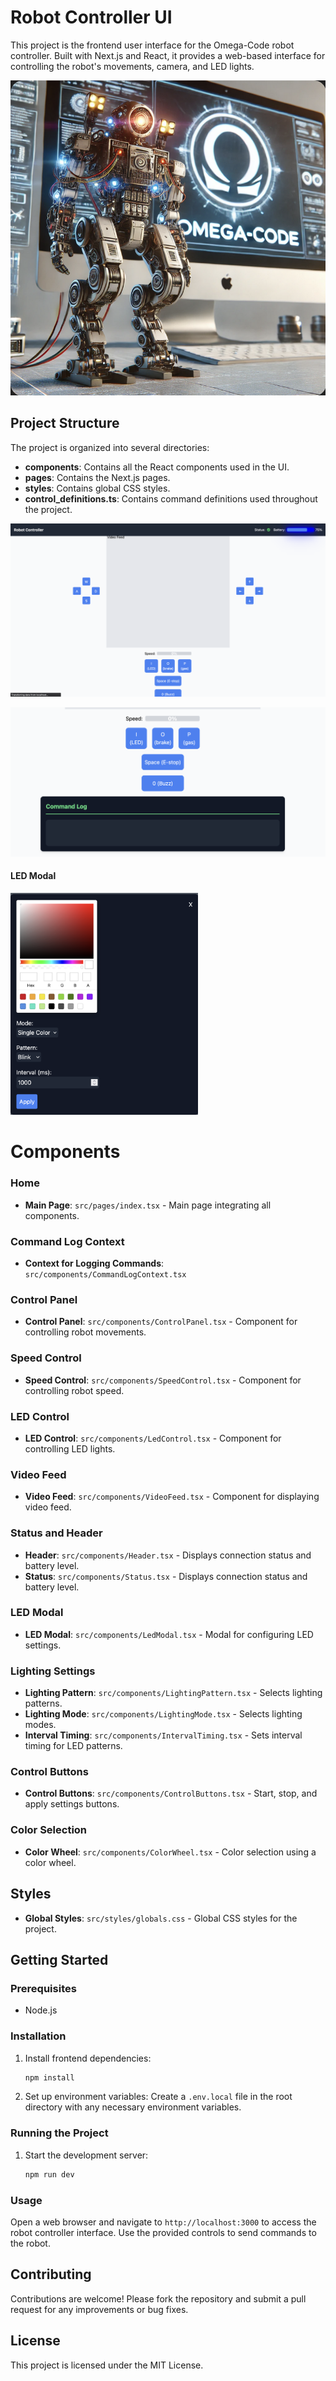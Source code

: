# Robot Controller UI

This project is the frontend user interface for the Omega-Code robot controller. Built with Next.js and React, it provides a web-based interface for controlling the robot's movements, camera, and LED lights.


![1719083171038](image/README/1719083171038.png)

## Project Structure

The project is organized into several directories:

- **components**: Contains all the React components used in the UI.
- **pages**: Contains the Next.js pages.
- **styles**: Contains global CSS styles.
- **control_definitions.ts**: Contains command definitions used throughout the project.


![1719083563125](image/README/1719083563125.png)


![1719083575021](image/README/1719083575021.png)

#### LED Modal

<img src="image/README/1719083688816.png" alt="description" width="300"/>


# Components

### Home

- **Main Page**: `src/pages/index.tsx` - Main page integrating all components.

### Command Log Context

- **Context for Logging Commands**: `src/components/CommandLogContext.tsx`

### Control Panel

- **Control Panel**: `src/components/ControlPanel.tsx` - Component for controlling robot movements.

### Speed Control

- **Speed Control**: `src/components/SpeedControl.tsx` - Component for controlling robot speed.

### LED Control

- **LED Control**: `src/components/LedControl.tsx` - Component for controlling LED lights.

### Video Feed

- **Video Feed**: `src/components/VideoFeed.tsx` - Component for displaying video feed.

### Status and Header

- **Header**: `src/components/Header.tsx` - Displays connection status and battery level.
- **Status**: `src/components/Status.tsx` - Displays connection status and battery level.

### LED Modal

- **LED Modal**: `src/components/LedModal.tsx` - Modal for configuring LED settings.

### Lighting Settings

- **Lighting Pattern**: `src/components/LightingPattern.tsx` - Selects lighting patterns.
- **Lighting Mode**: `src/components/LightingMode.tsx` - Selects lighting modes.
- **Interval Timing**: `src/components/IntervalTiming.tsx` - Sets interval timing for LED patterns.

### Control Buttons

- **Control Buttons**: `src/components/ControlButtons.tsx` - Start, stop, and apply settings buttons.

### Color Selection

- **Color Wheel**: `src/components/ColorWheel.tsx` - Color selection using a color wheel.

## Styles

- **Global Styles**: `src/styles/globals.css` - Global CSS styles for the project.

## Getting Started

### Prerequisites

- Node.js

### Installation

1. Install frontend dependencies:

   ```bash
   npm install
   ```
2. Set up environment variables:
   Create a `.env.local` file in the root directory with any necessary environment variables.

### Running the Project

1. Start the development server:
   ```bash
   npm run dev
   ```

### Usage

Open a web browser and navigate to `http://localhost:3000` to access the robot controller interface. Use the provided controls to send commands to the robot.

## Contributing

Contributions are welcome! Please fork the repository and submit a pull request for any improvements or bug fixes.

## License

This project is licensed under the MIT License.
